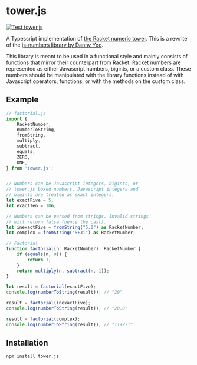# tower.js

[![Test tower.js](https://github.com/kclapper/tower.js/actions/workflows/test.yml/badge.svg?event=push)](https://github.com/kclapper/tower.js/actions/workflows/test.yml)

A Typescript implementation of [the Racket numeric
tower](https://docs.racket-lang.org/reference/numbers.html). This is a rewrite
of the [js-numbers library by Danny Yoo](https://github.com/dyoo/js-numbers).

This library is meant to be used in a functional style and mainly consists of
functions that mirror their counterpart from Racket. Racket numbers are
represented as either Javascript numbers, bigints, or a custom class. These
numbers should be manipulated with the library functions instead of with
Javascript operators, functions, or with the methods on the custom class.

## Example

``` typescript
// factorial.js
import {
    RacketNumber,
    numberToString,
    fromString,
    multiply,
    subtract,
    equals,
    ZERO,
    ONE,
} from 'tower.js';


// Numbers can be Javascript integers, bigints, or
// tower.js boxed numbers. Javascript integers and 
// bigints are treated as exact integers.
let exactFive = 5;
let exactTen = 10n;

// Numbers can be parsed from strings. Invalid strings 
// will return false (hence the cast).
let inexactFive = fromString("5.0") as RacketNumber;
let complex = fromString("5+3i") as RacketNumber;

// Factorial
function factorial(n: RacketNumber): RacketNumber {
    if (equals(n, 0)) {
        return 1;
    }
    return multiply(n, subtract(n, 1));
}

let result = factorial(exactFive);
console.log(numberToString(result)); // "20"

result = factorial(inexactFive);
console.log(numberToString(result)); // "20.0"

result = factorial(complex);
console.log(numberToString(result)); // "11+27i"
```

## Installation

`npm install tower.js`
